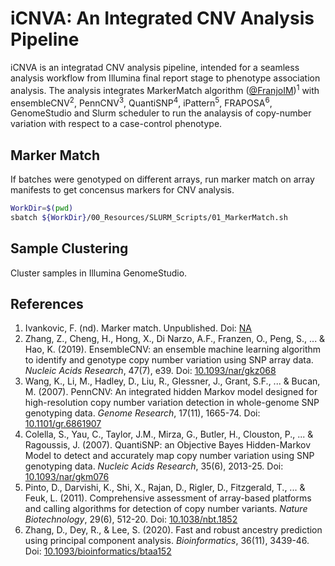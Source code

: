# iCNVA: An Integrated CNV Analysis Pipeline

iCNVA is an integratad CNV analysis pipeline, intended for a seamless analysis workflow from Illumina final report stage to phenotype association analysis. The analysis integrates MarkerMatch algorithm ([@FranjoIM](https://github.com/FranjoIM))<sup>1</sup> with ensembleCNV<sup>2</sup>, PennCNV<sup>3</sup>, QuantiSNP<sup>4</sup>, iPattern<sup>5</sup>, FRAPOSA<sup>6</sup>, GenomeStudio and Slurm scheduler to run the analaysis of copy-number variation with respect to a case-control phenotype.

## Marker Match
If batches were genotyped on different arrays, run marker match on array manifests to get concensus markers for CNV analysis. 
```bash
WorkDir=$(pwd)
sbatch ${WorkDir}/00_Resources/SLURM_Scripts/01_MarkerMatch.sh
```

## Sample Clustering
Cluster samples in Illumina GenomeStudio.

## References
1. Ivankovic, F. (nd). Marker match. Unpublished. Doi: [NA](#)  
2. Zhang, Z., Cheng, H., Hong, X., Di Narzo, A.F., Franzen, O., Peng, S., ... & Hao, K. (2019). EnsembleCNV: an ensemble machine learning algorithm to identify and genotype copy number variation using SNP array data. *Nucleic Acids Research*, 47(7), e39. Doi: [10.1093/nar/gkz068](https://doi.org/10.1093/nar/gkz068)  
3. Wang, K., Li, M., Hadley, D., Liu, R., Glessner, J., Grant, S.F., ... & Bucan, M. (2007). PennCNV: An integrated hidden Markov model designed for high-resolution copy number variation detection in whole-genome SNP genotyping data. *Genome Research*, 17(11), 1665-74. Doi: [10.1101/gr.6861907](https://doi.org/10.1101/gr.6861907)  
4. Colella, S., Yau, C., Taylor, J.M., Mirza, G., Butler, H., Clouston, P., ... & Ragoussis, J. (2007). QuantiSNP: an Objective Bayes Hidden-Markov Model to detect and accurately map copy number variation using SNP genotyping data. *Nucleic Acids Research*, 35(6), 2013-25. Doi: [10.1093/nar/gkm076](https://doi.org/10.1093/nar/gkm076)  
5. Pinto, D., Darvishi, K., Shi, X., Rajan, D., Rigler, D., Fitzgerald, T., ... & Feuk, L. (2011). Comprehensive assessment of array-based platforms and calling algorithms for detection of copy number variants. *Nature Biotechnology*, 29(6), 512-20. Doi: [10.1038/nbt.1852](https://doi.org/10.1038/nbt.1852)  
6. Zhang, D., Dey, R., & Lee, S. (2020). Fast and robust ancestry prediction using principal component analysis. *Bioinformatics*, 36(11), 3439-46. Doi: [10.1093/bioinformatics/btaa152](https://doi.org/10.1093/bioinformatics/btaa152)
